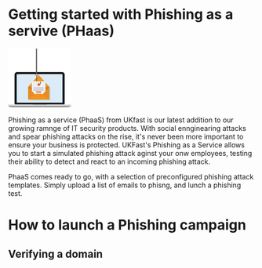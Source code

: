 # Getting started with Phishing as a servive (PHaas)

![hwo-it-works](files/phishing128.png)

Phishing as a service (PhaaS) from UKfast is our latest addition to our growing ramnge of IT security products. With social ennginearing attacks and spear phishing attacks on the rise, it's never been more important to ensure your business is protected. UKFast's Phishing as a Service allows you to start a simulated phishing attack aginst your onw employees, testing their ability to detect and react to an incoming phishing attack.

PhaaS comes ready to go, with a selection of preconfigured phishing attack templates. Simply upload a list of emails to phisng, and lunch a phishing test.

# How to launch a Phishing campaign

## Verifying a domain
